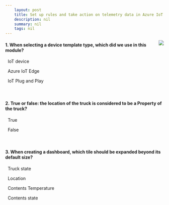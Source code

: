 ```yaml
---
    layout: post
    title: Set up rules and take action on telemetry data in Azure IoT Central - Prepare the IoT Central app
    description: nil
    summary: nil
    tags: nil
---
```



 <a target="_blank" href="https://docs.microsoft.com/en-us/learn/modules/set-up-rules-take-actions-telemetry-data-azure-iot-central/2-create-iot-central-apps-device-template/"><i class="fas fa-external-link-alt"></i> </a>
 <img align="right" src="https://docs.microsoft.com/en-us/learn/achievements/iot/set-up-rules-take-actions-telemetry-data-azure-iot-central.svg">
####  1. When selecting a device template type, which did we use in this module?


<i class='fas fa-check-square' style='color: Dodgerblue;'></i> &nbsp;&nbsp;IoT device

<i class='far fa-square'></i> &nbsp;&nbsp;Azure IoT Edge

<i class='far fa-square'></i> &nbsp;&nbsp;IoT Plug and Play
<br />
<br />
<br />

####  2. True or false: the location of the truck is considered to be a Property of the truck?


<i class='far fa-square'></i> &nbsp;&nbsp;True

<i class='fas fa-check-square' style='color: Dodgerblue;'></i> &nbsp;&nbsp;False
<br />
<br />
<br />

####  3. When creating a dashboard, which tile should be expanded beyond its default size?


<i class='far fa-square'></i> &nbsp;&nbsp;Truck state

<i class='fas fa-check-square' style='color: Dodgerblue;'></i> &nbsp;&nbsp;Location

<i class='far fa-square'></i> &nbsp;&nbsp;Contents Temperature

<i class='far fa-square'></i> &nbsp;&nbsp;Contents state
<br />
<br />
<br />
